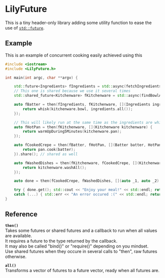 LilyFuture
==========

This is a tiny header-only library adding some utility function to ease the use of [`std::future`](https://en.cppreference.com/w/cpp/thread/future).

Example
-------

This is an example of concurrent cooking easily achieved using this 

```C++
#include <iostream>
#include <LilyFuture.h>

int main(int argc, char **argv) {

	std::future<Ingredients> fIngredients = std::async(fetchIngredients, "flour", "eggs", "water", "milk", "vanilla");
	// This one is shared because we use it several times
	std::shared_future<Kitchenware> fKitchenware = std::async(findBowlAndPan).share();

	auto fBatter = then(fIngredients, fKitchenware, [](Ingredients ingredients, Kitchenware kitchenware) {
		return whisk(kitchenware.bowl, ingredients.all());
	});

	// This will likely run at the same time as the ingredients are whisked
	auto fHotPan = then(fKitchenware, [](Kitchenware kitchenware) {
		return warmUpDuring5Minutes(kitchenware.pan);
	});

	auto fCookedCrepe = then(fBatter, fHotPan, [](Batter batter, HotPan pan) {
		return pan.cook(batter);
	}).share(); // shared as well

	auto fWashedDishes = then(fKitchenware, fCookedCrepe, [](Kitchenware kitchenware, auto _ /* we don't really care about the result here */){
		return kitchenware.washAll();
	});

	auto done = then(fCookedCrepe, fWashedDishes, [](auto _1, auto _2) {});

	try { done.get(); std::cout << "Enjoy your meal!" << std::endl; return EXIT_SUCCESS; }
	catch (...) { std::err << "An error occured :(" << std::endl; return EXIT_FAILURE; }
}

```

Reference
---------

**`then()`**  
Takes some futures or shared futures and a callback to run when all values are available.  
It requires a future to the type returned by the callback.  
It may also be called "bind()" or "require()" depending on you mindset.  
Use shared futures when they occure in several calls to "then", raw futures otherwise.


**`all()`**  
Transforms a vector of futures to a future vector, ready when all futures are.
